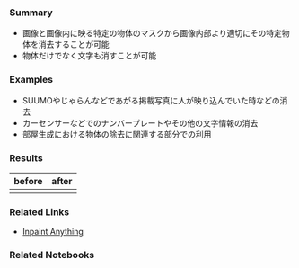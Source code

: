 ### Summary
- 画像と画像内に映る特定の物体のマスクから画像内部より適切にその特定物体を消去することが可能
- 物体だけでなく文字も消すことが可能

### Examples
- SUUMOやじゃらんなどであがる掲載写真に人が映り込んでいた時などの消去
- カーセンサーなどでのナンバープレートやその他の文字情報の消去
- 部屋生成における物体の除去に関連する部分での利用

### Results

| before | after |
| :--: | :--: |
|  |  |

### Related Links
- [Inpaint Anything](https://github.com/geekyutao/Inpaint-Anything)

### Related Notebooks